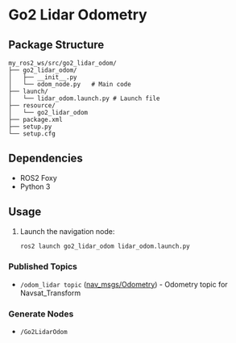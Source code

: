 # Go2 Lidar Odometry

## Package Structure

```
my_ros2_ws/src/go2_lidar_odom/
├── go2_lidar_odom/
│   ├── __init__.py
│   └── odom_node.py   # Main code
├── launch/
│   └── lidar_odom.launch.py # Launch file
├── resource/
│   └── go2_lidar_odom
├── package.xml
├── setup.py
└── setup.cfg
```

## Dependencies

- ROS2 Foxy
- Python 3

## Usage

1. Launch the navigation node:
   ```bash
   ros2 launch go2_lidar_odom lidar_odom.launch.py
   ```

### Published Topics
- `/odom_lidar topic` ([nav_msgs/Odometry](https://docs.ros.org/en/api/nav_msgs/html/msg/Odometry.html)) - Odometry topic for Navsat_Transform

### Generate Nodes
- `/Go2LidarOdom`